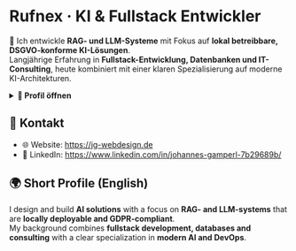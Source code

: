# Rufnex · KI & Fullstack Entwickler

👋 Ich entwickle **RAG- und LLM-Systeme** mit Fokus auf **lokal betreibbare, DSGVO-konforme KI-Lösungen**.  
Langjährige Erfahrung in **Fullstack-Entwicklung, Datenbanken und IT-Consulting**, heute kombiniert mit einer klaren Spezialisierung auf moderne KI-Architekturen.  

<details>
<summary><strong>🔽 Profil öffnen</strong></summary>

## 🔎 Fokus: KI & moderne Systeme
- 🤖 Retrieval-Augmented Generation (RAG) mit Qdrant, Ollama, LangChain u. a.  
- 🧠 LLM-Integrationen: Prompting, Agenten, Tool-Use, Model Context Protocol (MCP)  
- 🐳 DevOps: Docker/Compose, reproducible Stacks, Monitoring  
- 🧩 Saubere Software-Architekturen: modular, testbar, skalierbar  

<details>
<summary>🛠️ Basis & Breite (aufklappen)</summary>

- 💻 Fullstack: PHP (Laravel, Symfony, Joomla), JavaScript/TypeScript (Vue, Node)  
- 🐬 Datenbanken: MySQL, MariaDB, PostgreSQL, Oracle  
- 🐍 Python: Data, ML, KI-Workflows  
- ⚙️ Weitere Sprachen: C++, R, u. a.  
- 📊 Consulting: Architektur, Skalierung, digitale Strategien  

</details>

<details>
<summary>🌐 Sprachkenntnisse (aufklappen)</summary>

- 🇩🇪 Deutsch: Muttersprache  
- 🇬🇧 Englisch: fließend  
- 🏔️ Bairisch: fließend 😉  
- 🇮🇹 Italienisch & 🇫🇷 Französisch: Grundkenntnisse  

</details>

</details>

## 📌 Kontakt
- 🌐 Website: https://jg-webdesign.de  
- 💼 LinkedIn: https://www.linkedin.com/in/johannes-gamperl-7b29689b/  

## 🌍 Short Profile (English)

I design and build **AI solutions** with a focus on **RAG- and LLM-systems** that are **locally deployable and GDPR-compliant**.  
My background combines **fullstack development, databases and consulting** with a clear specialization in **modern AI and DevOps**.  
